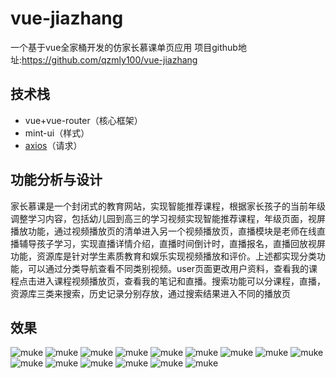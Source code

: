 # vue-jiazhang
一个基于vue全家桶开发的仿家长慕课单页应用
项目github地址:https://github.com/qzmly100/vue-jiazhang

## 技术栈

 - vue+vue-router（核心框架）
 - mint-ui（样式）
 - [ axios](https://www.npmjs.com/package/axios)（请求）
 
 ## 功能分析与设计
家长慕课是一个封闭式的教育网站，实现智能推荐课程，根据家长孩子的当前年级调整学习内容，包括幼儿园到高三的学习视频实现智能推荐课程，年级页面，视屏播放功能，通过视频播放页的清单进入另一个视频播放页，直播模块是老师在线直播辅导孩子学习，实现直播详情介绍，直播时间倒计时，直播报名，直播回放视屏功能，资源库是针对学生素质教育和娱乐实现视频播放和评价。上述都实现分类功能，可以通过分类导航查看不同类别视频。user页面更改用户资料，查看我的课程点击进入课程视频播放页，查看我的笔记和直播。搜索功能可以分课程，直播，资源库三类来搜索，历史记录分别存放，通过搜索结果进入不同的播放页

## 效果

![muke](https://github.com/deraqoan/vue-muke/blob/master/image/Screenshot_2017-08-22-22-33-17-821_com.tencent.mo.png)
![muke](https://github.com/deraqoan/vue-muke/blob/master/image/Screenshot_2017-08-22-22-33-36-930_com.tencent.mo.png)
![muke](https://github.com/deraqoan/vue-muke/blob/master/image/Screenshot_2017-08-22-22-33-43-927_com.tencent.mo.png)
![muke](https://github.com/deraqoan/vue-muke/blob/master/image/Screenshot_2017-08-22-22-34-59-272_com.tencent.mo.png)
![muke](https://github.com/deraqoan/vue-muke/blob/master/image/Screenshot_2017-08-22-22-35-13-334_com.tencent.mo.png)
![muke](https://github.com/deraqoan/vue-muke/blob/master/image/Screenshot_2017-08-22-22-35-21-108_com.tencent.mo.png)
![muke](https://github.com/deraqoan/vue-muke/blob/master/image/Screenshot_2017-08-22-22-35-49-641_com.tencent.mo.png)
![muke](https://github.com/deraqoan/vue-muke/blob/master/image/Screenshot_2017-08-22-22-35-58-330_com.tencent.mo.png)
![muke](https://github.com/deraqoan/vue-muke/blob/master/image/Screenshot_2017-08-22-22-36-06-566_com.tencent.mo.png)
![muke](https://github.com/deraqoan/vue-muke/blob/master/image/Screenshot_2017-08-22-22-36-57-267_com.tencent.mo.png)
![muke](https://github.com/deraqoan/vue-muke/blob/master/image/Screenshot_2017-08-22-22-37-12-147_com.tencent.mo.png)
![muke](https://github.com/deraqoan/vue-muke/blob/master/image/Screenshot_2017-08-22-22-37-16-416_com.tencent.mo.png)
![muke](https://github.com/deraqoan/vue-muke/blob/master/image/Screenshot_2017-08-22-22-38-26-507_com.tencent.mo.png)
![muke](https://github.com/deraqoan/vue-muke/blob/master/image/Screenshot_2017-08-22-22-38-37-548_com.tencent.mo.png)
![muke](https://github.com/deraqoan/vue-muke/blob/master/image/Screenshot_2017-08-22-22-38-58-276_com.tencent.mo.png)
